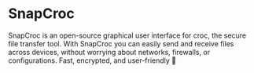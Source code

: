 # SnapCroc
SnapCroc is an open-source graphical user interface for croc, the secure file transfer tool. With SnapCroc you can easily send and receive files across devices, without worrying about networks, firewalls, or configurations. Fast, encrypted, and user-friendly 🐊
